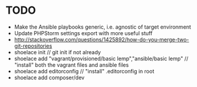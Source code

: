 # TODO

- Make the Ansible playbooks generic, i.e. agnostic of target environment
- Update PHPStorm settings export with more useful stuff
- http://stackoverflow.com/questions/1425892/how-do-you-merge-two-git-repositories
- shoelace init // git init if not already
- shoelace add "vagrant/provisioned/basic lemp","ansible/basic lemp"  // "install" both the vagrant files and ansible files
- shoelace add editorconfig // "install" .editorconfig in root
- shoelace add composer/dev
